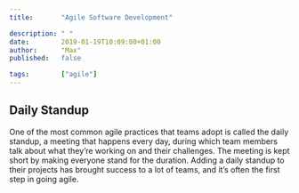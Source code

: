 ```yaml
---
title:       "Agile Software Development"

description: " "
date:        2019-01-19T10:09:00+01:00
author:      "Max"
published:   false

tags:        ["agile"]
---
```



## Daily Standup

One of the most common agile practices that teams adopt is called the daily standup, a meeting that happens every day, during which team members talk about what they’re working on and their challenges. The meeting is kept short by making everyone stand for the duration. Adding a daily standup to their projects has brought success to a lot of teams, and it’s often the first step in going agile.
